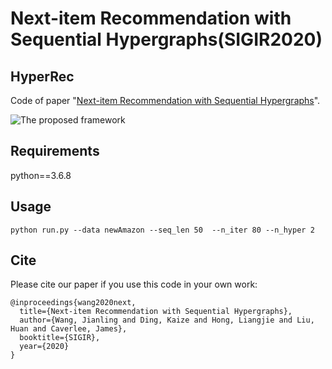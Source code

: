 Next-item Recommendation with Sequential Hypergraphs(SIGIR2020)
============

## HyperRec

Code of paper "[Next-item Recommendation with Sequential Hypergraphs](http://people.tamu.edu/~jwang713/pubs/HyperRec-sigir2020.pdf)".

![The proposed framework](framework.png)


## Requirements
python==3.6.8

## Usage
```python run.py --data newAmazon --seq_len 50  --n_iter 80 --n_hyper 2```

## Cite

Please cite our paper if you use this code in your own work:

```
@inproceedings{wang2020next,
  title={Next-item Recommendation with Sequential Hypergraphs},
  author={Wang, Jianling and Ding, Kaize and Hong, Liangjie and Liu, Huan and Caverlee, James},
  booktitle={SIGIR},
  year={2020}
}
```
